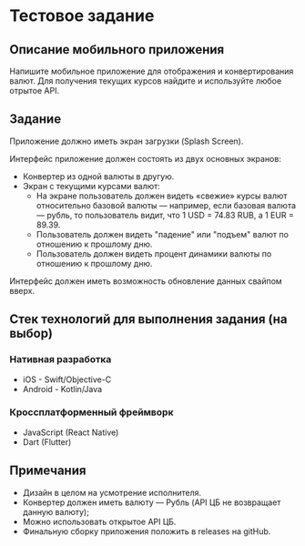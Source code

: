 # Тестовое задание

## Описание мобильного приложения
Напишите мобильное приложение для отображения и конвертирования валют. Для получения текущих курсов найдите и используйте любое отрытое API.

## Задание
Приложение должно иметь экран загрузки (Splash Screen).

Интерфейс приложение должен состоять из двух основных экранов:
* Конвертер из одной валюты в другую.
* Экран с текущими курсами валют:
  * На экране пользователь должен видеть «свежие» курсы валют относительно базовой валюты — 
  например, если базовая валюта — рубль, то пользователь видит, что 1 USD = 74.83 RUB, а 1 EUR = 89.39. 
  * Пользователь должен видеть "падение" или "подъем" валют по отношению к прошлому дню.
  * Пользователь должен видеть процент динамики валюты по отношению к прошлому дню.

Интерфейс должен иметь возможность обновление данных свайпом вверх.
  
## Стек технологий для выполнения задания (на выбор)
### Нативная разработка
* iOS - Swift/Objective-C
* Android - Kotlin/Java

### Кроссплатформенный фреймворк
* JavaScript (React Native)
* Dart (Flutter)

## Примечания
* Дизайн в целом на усмотрение исполнителя. 
* Конвертер должен иметь валюту — Рубль (API ЦБ не возвращает данную валюту);
* Можно использовать открытое API ЦБ.
* Финальную сборку приложения положить в releases на gitHub.